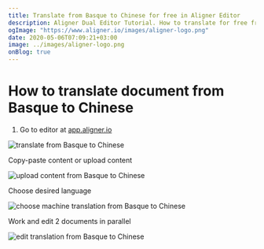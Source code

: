 ```yaml
---
title: Translate from Basque to Chinese for free in Aligner Editor
description: Aligner Dual Editor Tutorial. How to translate for free from Basque to Chinese. Aligner is multilingual document management platform. 
ogImage: "https://www.aligner.io/images/aligner-logo.png"
date: 2020-05-06T07:09:21+03:00
image: ../images/aligner-logo.png
onBlog: true
---
```


# How to translate document from Basque to Chinese

1. Go to editor at [app.aligner.io](https://app.aligner.io "Aligner App web page")

![translate from Basque to Chinese](../aligner-blank-editor.png "translate from Basque to Chinese")

Copy-paste content or upload content

![upload content from Basque to Chinese](../aligner-uploaded-document.png "upload content from Basque to Chinese")

Choose desired language

![choose machine translation from Basque to Chinese](../aligner-language-dropdown.png "choose machine translation from Basque to Chinese")

Work and edit 2 documents in parallel

![edit translation from Basque to Chinese](../aligner-double-sitded-editor.png "edit translation from Basque to Chinese")

